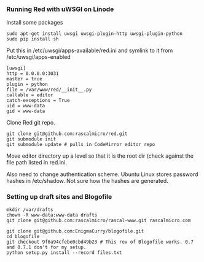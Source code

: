 ### Running Red with uWSGI on Linode ###

Install some packages

    sudo apt-get install uwsgi uwsgi-plugin-http uwsgi-plugin-python
    sudo pip install sh

Put this in /etc/uwsgi/apps-available/red.ini and symlink to it from /etc/uwsgi/apps-enabled

    [uwsgi]
    http = 0.0.0.0:3031
    master = true
    plugin = python
    file = /var/www/red/__init__.py
    callable = editor
    catch-exceptions = True
    uid = www-data
    gid = www-data

Clone Red git repo.

    git clone git@github.com:rascalmicro/red.git
    git submodule init
    git submodule update # pulls in CodeMirror editor repo

Move editor directory up a level so that it is the root dir (check against the file path listed in red.ini.

Also need to change authentication scheme. Ubuntu Linux stores password hashes in /etc/shadow. Not sure how the hashes are generated.

### Setting up draft sites and Blogofile ###

    mkdir /var/drafts
    chown -R www-data:www-data drafts
    git clone git@github.com:rascalmicro/rascal-www.git rascalmicro.com

    git clone git@github.com:EnigmaCurry/blogofile.git
    cd blogofile
    git checkout 9f6a94cfebe0cbd49b23 # This rev of Blogofile works. 0.7 and 0.7.1 don't for my setup.
    python setup.py install --record files.txt
